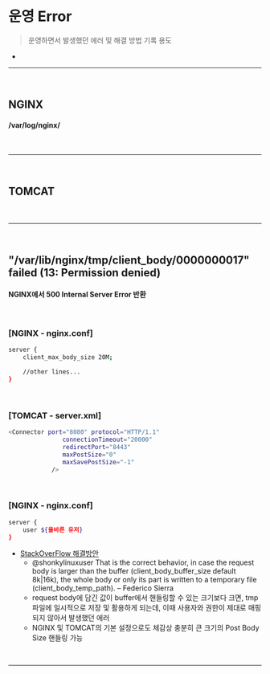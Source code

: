 # 운영 Error
> 운영하면서 발생했던 에러 및 해결 방법 기록 용도
* 

<hr>
<br>


## NGINX
#### /var/log/nginx/

<br>
<hr>
<br>

## TOMCAT
#### 

<br>
<hr>
<br>

## "/var/lib/nginx/tmp/client_body/0000000017" failed (13: Permission denied)
#### NGINX에서 500 Internal Server Error 반환

<br>

### [NGINX - nginx.conf]
```bash
server {
    client_max_body_size 20M;

    //other lines...
}

```

<br>

### [TOMCAT - server.xml]
```bash
<Connector port="8080" protocol="HTTP/1.1"
               connectionTimeout="20000"
               redirectPort="8443" 
               maxPostSize="0"
               maxSavePostSize="-1"
            />

```

<br>

### [NGINX - nginx.conf]
```bash
server {
    user ${올바른 유저}
}
```
* [StackOverFlow 해결방안](https://serverfault.com/questions/727908/var-lib-nginx-client-body-0000000011-failed-13-permission-denied-with-node-j)
  * @shonkylinuxuser That is the correct behavior, in case the request body is larger than the buffer (client_body_buffer_size default 8k|16k), the whole body or only its part is written to a temporary file (client_body_temp_path). – Federico Sierra
  * request body에 담긴 값이 buffer에서 핸들링할 수 있는 크기보다 크면, tmp 파일에 일시적으로 저장 및 활용하게 되는데, 이때 사용자와 권한이 제대로 매핑되지 않아서 발생했던 에러
  * NGINX 및 TOMCAT의 기본 설정으로도 체감상 충분히 큰 크기의 Post Body Size 핸들링 가능

<br>
<hr>
<br>
